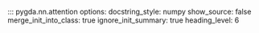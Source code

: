 ::: pygda.nn.attention
    options:
      docstring_style: numpy
      show_source: false
      merge_init_into_class: true
      ignore_init_summary: true
      heading_level: 6